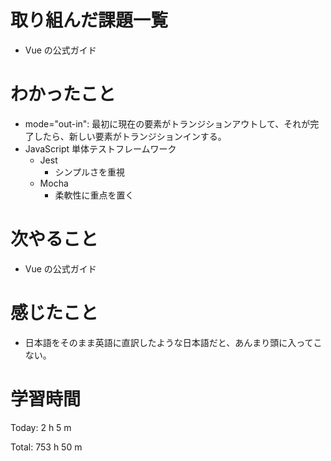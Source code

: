 # 取り組んだ課題一覧
- Vue の公式ガイド

# わかったこと
- mode="out-in": 最初に現在の要素がトランジションアウトして、それが完了したら、新しい要素がトランジションインする。
- JavaScript 単体テストフレームワーク
  - Jest
    - シンプルさを重視
  - Mocha
    - 柔軟性に重点を置く

# 次やること
- Vue の公式ガイド

# 感じたこと
- 日本語をそのまま英語に直訳したような日本語だと、あんまり頭に入ってこない。

# 学習時間
Today: 2 h 5 m

Total: 753 h 50 m
